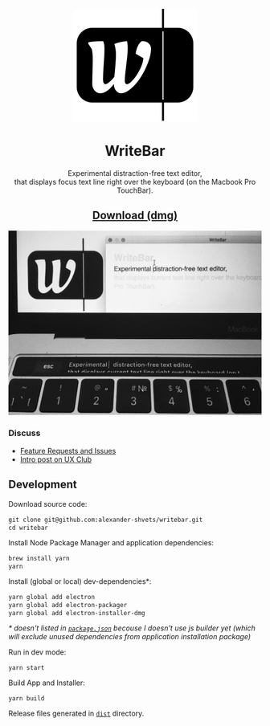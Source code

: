 <p align="center"><a href="//writebar.js.org" title="writebar.js.org"><img src="assets/logo.svg"/></a></p>
<h1 align="center">WriteBar</h1>
<p align="center">
  Experimental distraction-free text editor,<br/>
  that displays focus text line right over the keyboard (on the Macbook Pro TouchBar).
</p>
<h2 align="center"><a href="dist/WriteBar.dmg">
  Download (dmg)
</a></h2>
<p align="center"><img width="600" src="assets/screenshot.jpg" alt="screenshot"/></p>

### Discuss

- [Feature Requests and Issues](//github.com/alexander-shvets/writebar/issues)     
- [Intro post on UX Club](//facebook.com/groups/uxclubs/permalink/973396292808999/)

[`dist`]: //github.com/alexander-shvets/writebar/tree/master/dist
[`package.json`]: //github.com/alexander-shvets/writebar/blob/master/package.json

## Development

Download source code:    
```shell
git clone git@github.com:alexander-shvets/writebar.git
cd writebar
```

Install Node Package Manager and application dependencies:
```shell
brew install yarn
yarn
```

Install (global or local) dev-dependencies*:    
```shell
yarn global add electron
yarn global add electron-packager
yarn global add electron-installer-dmg
```
_* doesn't listed in [`package.json`][] becouse I doesn't use js builder yet (which will exclude unused dependencies from application installation package)_

Run in dev mode:    
```shell
yarn start
```

Build App and Installer:    
```shell
yarn build
```
Release files generated in [`dist`][] directory.

